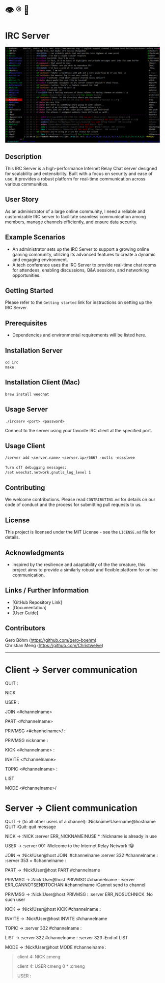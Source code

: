 # :eye: :registered: :ocean:


# IRC Server

<p align="center">
  <img src="./media/weechat.png" alt="Chat">
</p>

## Description
This IRC Server is a high-performance Internet Relay Chat server designed for scalability and extensibility. Built with a focus on security and ease of use, it provides a robust platform for real-time communication across various communities.

## User Story
As an administrator of a large online community, I need a reliable and customizable IRC server to facilitate seamless communication among members, manage channels efficiently, and ensure data security.

## Example Scenarios
- An administrator sets up the IRC Server to support a growing online gaming community, utilizing its advanced features to create a dynamic and engaging environment.
- A tech conference uses the IRC Server to provide real-time chat rooms for attendees, enabling discussions, Q&A sessions, and networking opportunities.

## Getting Started
Please refer to the `Getting started` link for instructions on setting up the IRC Server.

## Prerequisites
- Dependencies and environmental requirements will be listed here.

## Installation Server

```
cd irc
make
```

## Installation Client (Mac)

```
brew install weechat
```

## Usage Server

```
./ircserv <port> <password>
```
Connect to the server using your favorite IRC client at the specified port.

## Usage Client

```
/server add <server.name> <server.ip>/6667 -notls -nosslwee

Turn off debugging messages:
/set weechat.network.gnutls_log_level 1
```

## Contributing
We welcome contributions. Please read `CONTRIBUTING.md` for details on our code of conduct and the process for submitting pull requests to us.

## License
This project is licensed under the MIT License - see the `LICENSE.md` file for details.

## Acknowledgments
- Inspired by the resilience and adaptability of the the creature, this project aims to provide a similarly robust and flexible platform for online communication.

## Links / Further Information
- [GitHub Repository Link]
- [Documentation]
- [User Guide]

## Contributors 
Gero Böhm (https://github.com/gero-boehm)  
Christian Meng (https://github.com/Christwelve)  

---


# Client -> Server communication

QUIT :<quit message>

NICK <new-nickname>

USER <username> <hostname> <servername> :<realname>

JOIN <#channelname>

PART <#channelname>

PRIVMSG <#channelname>/<nickname> :<message>

PRIVMSG nickname :<message>

KICK <#channelname> <nickname> :<reason>

INVITE <nickname> <#channelname>

TOPIC <#channelname> :<new topic>

LIST

MODE <#channelname>/<nickname> <mode>


# Server -> Client communication

QUIT 	->		(to all other users of a channel): :Nickname!Username@hostname QUIT :Quit: quit message

NICK 	->		:NICK <old-nickname> <new-nickname>
			:server ERR_NICKNAMEINUSE * <new-nickname> :Nickname is already in use

USER 	->		:server 001 <nickname> :Welcome to the Internet Relay Network <nick>!<user>@<host>

JOIN 	->		:Nick!User@host JOIN :#channelname
			:server 332 <nickname> #channelname :<topic>
			:server 353 <nickname> = #channelname :<nicknames>

PART 	->		:Nick!User@host PART #channelname

PRIVMSG ->		:Nick!User@host PRIVMSG #channelname :<message>
			:server ERR_CANNOTSENDTOCHAN <nickname> #channelname :Cannot send to channel

PRIVMSG	->		:Nick!User@host PRIVMSG <nickname> :<message>
			:server ERR_NOSUCHNICK <nickname> :No such user

KICK 	->		:Nick!User@host KICK #channelname <nickname> :<reason>

INVITE 	->		:Nick!User@host INVITE <nickname> :#channelname

TOPIC 	->		:server 332 <nickname> #channelname :<topic>

LIST	->		:server 322 <nickname> #channelname <user count> :<topic>
			:server 323 <nickname> :End of LIST

MODE 	->		:Nick!User@host MODE #channelname :<mode>



>client 4: NICK cmeng
>
>client 4: USER cmeng 0 * :cmeng
>
>USER <username> <hostname> <servername> :<realname>
>


